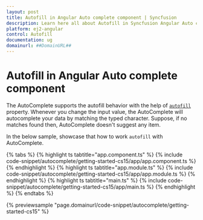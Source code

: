 ```yaml
---
layout: post
title: Autofill in Angular Auto complete component | Syncfusion
description: Learn here all about Autofill in Syncfusion Angular Auto complete component of Syncfusion Essential JS 2 and more.
platform: ej2-angular
control: Autofill 
documentation: ug
domainurl: ##DomainURL##
---
```


# Autofill in Angular Auto complete component

The AutoComplete supports the autofill behavior with the help of [`autofill`](https://ej2.syncfusion.com/angular/documentation/api/auto-complete/#autofill) property. Whenever you change the input value, the AutoComplete will autocomplete your data by matching the typed character. Suppose, if no matches found then, AutoComplete doesn't suggest any item.

In the below sample, showcase that how to work `autofill` with AutoComplete.

{% tabs %}
{% highlight ts tabtitle="app.component.ts" %}
{% include code-snippet/autocomplete/getting-started-cs15/app/app.component.ts %}
{% endhighlight %}
{% highlight ts tabtitle="app.module.ts" %}
{% include code-snippet/autocomplete/getting-started-cs15/app/app.module.ts %}
{% endhighlight %}
{% highlight ts tabtitle="main.ts" %}
{% include code-snippet/autocomplete/getting-started-cs15/app/main.ts %}
{% endhighlight %}
{% endtabs %}
  
{% previewsample "page.domainurl/code-snippet/autocomplete/getting-started-cs15" %}